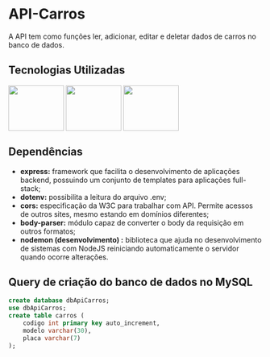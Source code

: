 # API-Carros
A API tem como funções ler, adicionar, editar e deletar dados de carros no banco de dados.

## Tecnologias Utilizadas
<div>
	<img align="center" height="90" width="110" src="https://cdn.jsdelivr.net/gh/devicons/devicon/icons/nodejs/nodejs-plain-wordmark.svg" />
	<img align="center" height="90" width="110" src="https://cdn.jsdelivr.net/gh/devicons/devicon/icons/mysql/mysql-original-wordmark.svg" />
	<img align="center" height="90" width="110" src="https://cdn.jsdelivr.net/gh/devicons/devicon/icons/yarn/yarn-original-wordmark.svg" />

</div>

## Dependências
- **express:** framework que facilita o desenvolvimento de aplicações backend, possuindo um conjunto de templates para aplicações full-stack;
- **dotenv:** possibilita a leitura do arquivo .env;
- **cors:** especificação da W3C para trabalhar com API. Permite acessos de outros sites, mesmo estando em domínios diferentes;
- **body-parser:** módulo capaz de converter o body da requisição em outros formatos;
- **nodemon (desenvolvimento) :** biblioteca que ajuda no desenvolvimento de sistemas com NodeJS reiniciando automaticamente o servidor quando ocorre alterações.

## Query de criação do banco de dados no MySQL

```sql
create database dbApiCarros;
use dbApiCarros;
create table carros (
	codigo int primary key auto_increment,
	modelo varchar(30),
	placa varchar(7)
);
```


